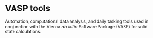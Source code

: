 # VASP tools

Automation, computational data analysis, and daily tasking tools used in conjunction with the Vienna _ab initio_ Software Package (VASP) for solid state calculations.
